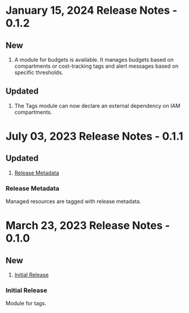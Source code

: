 # January 15, 2024 Release Notes - 0.1.2

## New
1. A module for budgets is available. It manages budgets based on compartments or cost-tracking tags and alert messages based on specific thresholds.

## Updated
1. The Tags module can now declare an external dependency on IAM compartments.


# July 03, 2023 Release Notes - 0.1.1

## Updated
1. [Release Metadata](#0-1-1-metadata)

### <a name="0-1-1-metadata">Release Metadata</a>
Managed resources are tagged with release metadata.


# March 23, 2023 Release Notes - 0.1.0

## New
1. [Initial Release](#0-1-0-initial)

### <a name="0-1-0-initial">Initial Release</a>
Module for tags.